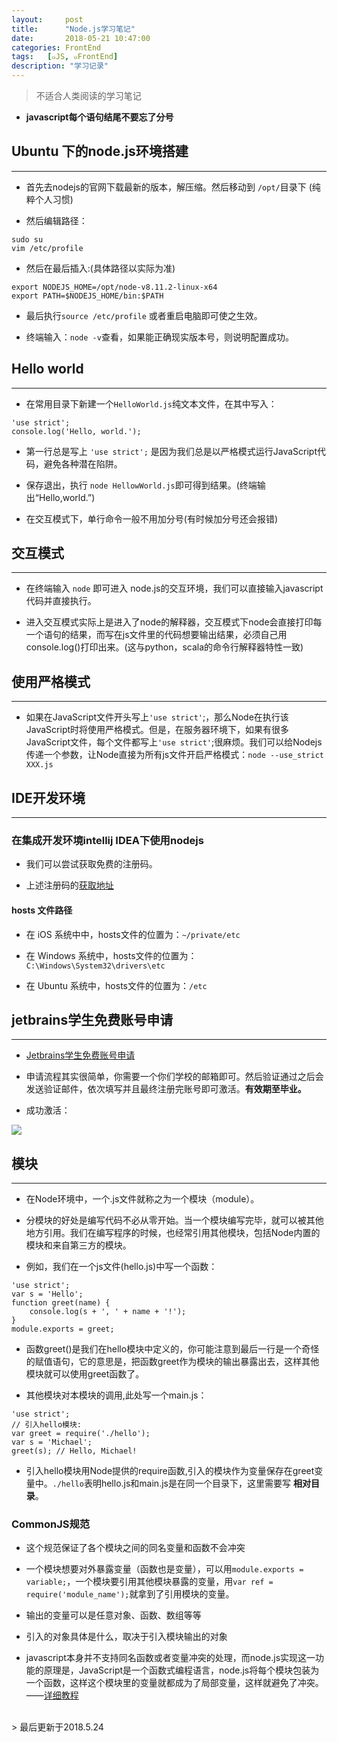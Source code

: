 ```yaml
---
layout:     post
title:      "Node.js学习笔记"
date:       2018-05-21 10:47:00
categories: FrontEnd
tags:   [๑JS, ๑FrontEnd]
description: "学习记录"
---
```


> 不适合人类阅读的学习笔记

- **javascript每个语句结尾不要忘了分号**

## Ubuntu 下的node.js环境搭建
---

- 首先去nodejs的官网下载最新的版本，解压缩。然后移动到 `/opt/`目录下 (纯粹个人习惯)

- 然后编辑路径：
```
sudo su
vim /etc/profile
```

- 然后在最后插入:(具体路径以实际为准)
```
export NODEJS_HOME=/opt/node-v8.11.2-linux-x64
export PATH=$NODEJS_HOME/bin:$PATH
```

- 最后执行`source /etc/profile` 或者重启电脑即可使之生效。

- 终端输入：`node -v`查看，如果能正确现实版本号，则说明配置成功。


## Hello world
---

- 在常用目录下新建一个`HelloWorld.js`纯文本文件，在其中写入：
```
'use strict';
console.log('Hello, world.');
```

- 第一行总是写上 `'use strict';` 是因为我们总是以严格模式运行JavaScript代码，避免各种潜在陷阱。

- 保存退出，执行 `node HellowWorld.js`即可得到结果。(终端输出“Hello,world.”)

- 在交互模式下，单行命令一般不用加分号(有时候加分号还会报错)

## 交互模式
---

- 在终端输入 `node` 即可进入 node.js的交互环境，我们可以直接输入javascript代码并直接执行。

- 进入交互模式实际上是进入了node的解释器，交互模式下node会直接打印每一个语句的结果，而写在js文件里的代码想要输出结果，必须自己用console.log()打印出来。(这与python，scala的命令行解释器特性一致)

## 使用严格模式
---

- 如果在JavaScript文件开头写上`'use strict'`;，那么Node在执行该JavaScript时将使用严格模式。但是，在服务器环境下，如果有很多JavaScript文件，每个文件都写上`'use strict'`;很麻烦。我们可以给Nodejs传递一个参数，让Node直接为所有js文件开启严格模式：`node --use_strict XXX.js`

## IDE开发环境
---

### 在集成开发环境intellij IDEA下使用nodejs

- 我们可以尝试获取免费的注册码。

- 上述注册码的[获取地址](http://idea.lanyus.com/)


#### hosts 文件路径

- 在 iOS 系统中中，hosts文件的位置为：`~/private/etc`

- 在 Windows 系统中，hosts文件的位置为：`C:\Windows\System32\drivers\etc`

- 在 Ubuntu 系统中，hosts文件的位置为：`/etc`

## jetbrains学生免费账号申请
---

- [Jetbrains学生免费账号申请](https://sales.jetbrains.com/hc/zh-cn/articles/207154369-%E5%AD%A6%E7%94%9F%E6%8E%88%E6%9D%83%E7%94%B3%E8%AF%B7%E6%96%B9%E5%BC%8F)

- 申请流程其实很简单，你需要一个你们学校的邮箱即可。然后验证通过之后会发送验证邮件，依次填写并且最终注册完账号即可激活。**有效期至毕业。**

- 成功激活：

![](/images/node.js/info.png)


## 模块
---

- 在Node环境中，一个.js文件就称之为一个模块（module）。

- 分模块的好处是编写代码不必从零开始。当一个模块编写完毕，就可以被其他地方引用。我们在编写程序的时候，也经常引用其他模块，包括Node内置的模块和来自第三方的模块。

- 例如，我们在一个js文件(hello.js)中写一个函数：
```
'use strict';
var s = 'Hello';
function greet(name) {
    console.log(s + ', ' + name + '!');
}
module.exports = greet;
```
- 函数greet()是我们在hello模块中定义的，你可能注意到最后一行是一个奇怪的赋值语句，它的意思是，把函数greet作为模块的输出暴露出去，这样其他模块就可以使用greet函数了。

- 其他模块对本模块的调用,此处写一个main.js：
```
'use strict';
// 引入hello模块:
var greet = require('./hello');
var s = 'Michael';
greet(s); // Hello, Michael!
```

- 引入hello模块用Node提供的require函数,引入的模块作为变量保存在greet变量中。`./hello`表明hello.js和main.js是在同一个目录下，这里需要写 **相对目录**。

### CommonJS规范

- 这个规范保证了各个模块之间的同名变量和函数不会冲突

- 一个模块想要对外暴露变量（函数也是变量），可以用`module.exports = variable;`，一个模块要引用其他模块暴露的变量，用`var ref = require('module_name');`就拿到了引用模块的变量。

- 输出的变量可以是任意对象、函数、数组等等

- 引入的对象具体是什么，取决于引入模块输出的对象

- javascript本身并不支持同名函数或者变量冲突的处理，而node.js实现这一功能的原理是，JavaScript是一个函数式编程语言，node.js将每个模块包装为一个函数，这样这个模块里的变量就都成为了局部变量，这样就避免了冲突。——[详细教程](https://www.liaoxuefeng.com/wiki/001434446689867b27157e896e74d51a89c25cc8b43bdb3000/001434502419592fd80bbb0613a42118ccab9435af408fd000)

<br>
> 最后更新于2018.5.24
